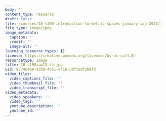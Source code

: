 ```yaml
---
body: ''
content_type: resource
draft: false
file: /courses/18-s190-introduction-to-metric-spaces-january-iap-2023/18-s190iap23-th.jpg
file_type: image/jpeg
image_metadata:
  caption: ''
  credit: ''
  image-alt: ''
learning_resource_types: []
license: https://creativecommons.org/licenses/by-nc-sa/4.0/
resourcetype: Image
title: 18-s190iap23-th.jpg
uid: 93746469-93b8-45b1-a416-50fc8df2b8fd
video_files:
  video_captions_file: ''
  video_thumbnail_file: ''
  video_transcript_file: ''
video_metadata:
  video_speakers: ''
  video_tags: ''
  youtube_description: ''
  youtube_id: ''
---
```

